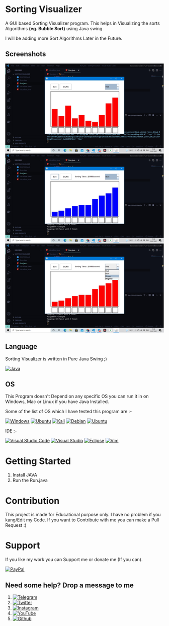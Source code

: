 # Sorting Visualizer
  A GUI based Sorting Visualizer program. This helps in Visualizing the sorts Algorithms __(eg. Bubble Sort)__ using Java swing.

  I will be adding more Sort Algorithms Later in the Future.

## Screenshots
  ![Alt text](/screenshots/visualizer.jpg?raw=true)
  ![Alt text](/screenshots/sort.jpg?raw=true)
  ![Alt text](/screenshots/colors.jpg?raw=true)

## Language
  Sorting Visualizer is written in Pure Java Swing ;)
  
  [![Java](https://img.shields.io/badge/Java-ED8B00?style=for-the-badge&logo=java&logoColor=white)]()
  
## OS
   This Program doesn't Depend on any specific OS you can run it in on Windows, Mac or Linux if you have Java Installed.
   
   Some of the list of OS which I have tested this program are :-
   
   [![Windows](https://img.shields.io/badge/Windows-0078D6?style=for-the-badge&logo=windows&logoColor=white)]()
   [![Ubuntu](https://img.shields.io/badge/Ubuntu-E95420?style=for-the-badge&logo=ubuntu&logoColor=white)]()
   [![Kali](https://img.shields.io/badge/Kali_Linux-557C94?style=for-the-badge&logo=kali-linux&logoColor=white)]()
   [![Debian](https://img.shields.io/badge/Debian-A81D33?style=for-the-badge&logo=debian&logoColor=white)]()
   [![Ubuntu](https://img.shields.io/badge/Linux-FCC624?style=for-the-badge&logo=linux&logoColor=black)]()
   
   IDE :- 
   
   [![Visual Studio Code](https://img.shields.io/badge/Visual_Studio_Code-0078D4?style=for-the-badge&logo=visual%20studio%20code&logoColor=white)]()
   [![Visual Studio](https://img.shields.io/badge/Visual_Studio_2019-5C2D91?style=for-the-badge&logo=visual%20studio&logoColor=white)]()
   [![Eclipse](https://img.shields.io/badge/Eclipse-2C2255?style=for-the-badge&logo=eclipse&logoColor=white)]()
   [![Vim](https://img.shields.io/badge/VIM-%2311AB00.svg?&style=for-the-badge&logo=vim&logoColor=white)]()

# Getting Started
1) Install JAVA
2) Run the Run.java 

# Contribution
This project is made for Educational purpose only. I have no problem if you kang/Edit my Code. If you want to Contribute with me you can make a Pull Request :)

# Support
If you like my work you can Support me or donate me (If you can).

[![PayPal](https://img.shields.io/badge/PayPal-00457C?style=for-the-badge&logo=paypal&logoColor=white])](https://paypal.me/surinderkumar1492?locale.x=en_GB)

## Need some help? Drop a message to me 
1) [![Telegram](https://img.shields.io/badge/Telegram-2CA5E0?style=for-the-badge&logo=telegram&logoColor=white)](https://t.me/Hellion_OP)
2) [![Twitter](https://img.shields.io/badge/Twitter-1DA1F2?style=for-the-badge&logo=twitter&logoColor=white)](https://twitter.com/Aaryan14032006)
3) [![Instagram](https://img.shields.io/badge/Instagram-E4405F?style=for-the-badge&logo=instagram&logoColor=white)](https://www.instagram.com/aaryan14032006/)
4) [![YouTube](https://img.shields.io/badge/YouTube-FF0000?style=for-the-badge&logo=youtube&logoColor=white)](https://www.youtube.com/channel/UC1lFgnNb6sDbahGxmHBT7jQ)
5) [![Github](https://img.shields.io/badge/GitHub-100000?style=for-the-badge&logo=github&logoColor=white)](https://github.com/Hellboy-Aaryan)